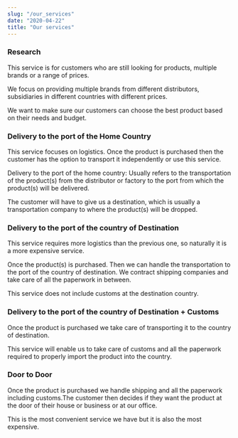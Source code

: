 ```yaml
---
slug: "/our_services"
date: "2020-04-22"
title: "Our services"
---
```


### Research

This service is for customers who are still looking for products, multiple brands or a range of prices.

We focus on providing multiple brands from different distributors, subsidiaries in different countries with different prices.

We want to make sure our customers can choose the best product based on their needs and budget.

### Delivery to the port of the Home Country

This service focuses on logistics. Once the product is purchased then the customer has the option to transport it independently or use this service.

Delivery to the port of the home country: Usually refers to the transportation of the product(s) from the distributor or factory to the port from which the product(s) will be delivered.

The customer will have to give us a destination, which is usually a transportation company to where the product(s) will be dropped.

### Delivery to the port of the country of Destination

This service requires more logistics than the previous one, so naturally it is a more expensive service.

Once the product(s) is purchased. Then we can handle the transportation to the port of the country of destination. We contract shipping companies and take care of all the paperwork in between.

This service does not include customs at the destination country.

### Delivery to the port of the country of Destination + Customs

Once the product is purchased we take care of transporting it to the country of destination.

This service will enable us to take care of customs and all the paperwork required to properly import the product into the country.

### Door to Door

Once the product is purchased we handle shipping and all the paperwork including customs.The customer then decides if they want the product at the door of their house or business or at our office.

This is the most convenient service we have but it is also the most expensive.


